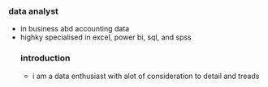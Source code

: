 ### data analyst
- in business abd accounting data
- highky specialised in excel, power bi, sql, and spss
  ### introduction
  - i am a data enthusiast with alot of consideration to detail and treads 
